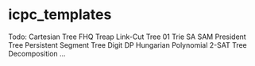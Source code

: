# icpc_templates

Todo:
Cartesian Tree
FHQ Treap
Link-Cut Tree
01 Trie
SA
SAM
President Tree
Persistent Segment Tree
Digit DP
Hungarian
Polynomial
2-SAT
Tree Decomposition
...
